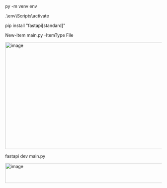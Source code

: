 py -m venv env

.\env\Scripts\activate

pip install "fastapi[standard]"

New-Item main.py -ItemType File

<img width="1141" height="343" alt="image" src="https://github.com/user-attachments/assets/1d239334-c91e-44e5-a602-1e48f895f1f7" />

fastapi dev main.py

<img width="585" height="64" alt="image" src="https://github.com/user-attachments/assets/110f27b8-3382-4ec1-bc2a-5108c546f644" />

